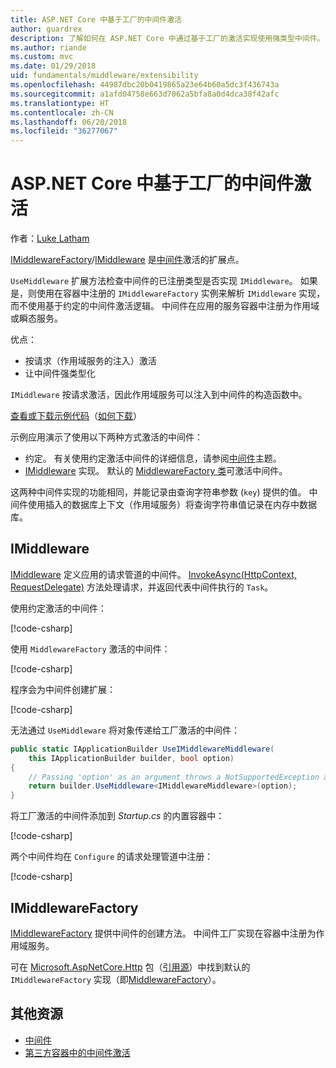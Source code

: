 ```yaml
---
title: ASP.NET Core 中基于工厂的中间件激活
author: guardrex
description: 了解如何在 ASP.NET Core 中通过基于工厂的激活实现使用强类型中间件。
ms.author: riande
ms.custom: mvc
ms.date: 01/29/2018
uid: fundamentals/middleware/extensibility
ms.openlocfilehash: 44987dbc20b0419865a23e64b60a5dc3f436743a
ms.sourcegitcommit: a1afd04758e663d7062a5bfa8a0d4dca38f42afc
ms.translationtype: HT
ms.contentlocale: zh-CN
ms.lasthandoff: 06/20/2018
ms.locfileid: "36277067"
---
```

# <a name="factory-based-middleware-activation-in-aspnet-core"></a>ASP.NET Core 中基于工厂的中间件激活

作者：[Luke Latham](https://github.com/guardrex)

[IMiddlewareFactory](/dotnet/api/microsoft.aspnetcore.http.imiddlewarefactory)/[IMiddleware](/dotnet/api/microsoft.aspnetcore.http.imiddleware) 是[中间件](xref:fundamentals/middleware/index)激活的扩展点。

`UseMiddleware` 扩展方法检查中间件的已注册类型是否实现 `IMiddleware`。 如果是，则使用在容器中注册的 `IMiddlewareFactory` 实例来解析 `IMiddleware` 实现，而不使用基于约定的中间件激活逻辑。 中间件在应用的服务容器中注册为作用域或瞬态服务。

优点：

* 按请求（作用域服务的注入）激活
* 让中间件强类型化

`IMiddleware` 按请求激活，因此作用域服务可以注入到中间件的构造函数中。

[查看或下载示例代码](https://github.com/aspnet/Docs/tree/master/aspnetcore/fundamentals/middleware/extensibility/sample)（[如何下载](xref:tutorials/index#how-to-download-a-sample)）

示例应用演示了使用以下两种方式激活的中间件：

* 约定。 有关使用约定激活中间件的详细信息，请参阅[中间件](xref:fundamentals/middleware/index)主题。
* [IMiddleware](/dotnet/api/microsoft.aspnetcore.http.imiddleware) 实现。 默认的 [MiddlewareFactory 类](/dotnet/api/microsoft.aspnetcore.http.middlewarefactory)可激活中间件。

这两种中间件实现的功能相同，并能记录由查询字符串参数 (`key`) 提供的值。 中间件使用插入的数据库上下文（作用域服务）将查询字符串值记录在内存中数据库。

## <a name="imiddleware"></a>IMiddleware

[IMiddleware](/dotnet/api/microsoft.aspnetcore.http.imiddleware) 定义应用的请求管道的中间件。 [InvokeAsync(HttpContext, RequestDelegate)](/dotnet/api/microsoft.aspnetcore.http.imiddleware.invokeasync#Microsoft_AspNetCore_Http_IMiddleware_InvokeAsync_Microsoft_AspNetCore_Http_HttpContext_Microsoft_AspNetCore_Http_RequestDelegate_) 方法处理请求，并返回代表中间件执行的 `Task`。

使用约定激活的中间件：

[!code-csharp[](extensibility/sample/Middleware/ConventionalMiddleware.cs?name=snippet1)]

使用 `MiddlewareFactory` 激活的中间件：

[!code-csharp[](extensibility/sample/Middleware/IMiddlewareMiddleware.cs?name=snippet1)]

程序会为中间件创建扩展：

[!code-csharp[](extensibility/sample/Middleware/MiddlewareExtensions.cs?name=snippet1)]

无法通过 `UseMiddleware` 将对象传递给工厂激活的中间件：

```csharp
public static IApplicationBuilder UseIMiddlewareMiddleware(
    this IApplicationBuilder builder, bool option)
{
    // Passing 'option' as an argument throws a NotSupportedException at runtime.
    return builder.UseMiddleware<IMiddlewareMiddleware>(option);
}
```

将工厂激活的中间件添加到 *Startup.cs* 的内置容器中：

[!code-csharp[](extensibility/sample/Startup.cs?name=snippet1&highlight=12)]

两个中间件均在 `Configure` 的请求处理管道中注册：

[!code-csharp[](extensibility/sample/Startup.cs?name=snippet2&highlight=13-14)]

## <a name="imiddlewarefactory"></a>IMiddlewareFactory

[IMiddlewareFactory](/dotnet/api/microsoft.aspnetcore.http.imiddlewarefactory) 提供中间件的创建方法。 中间件工厂实现在容器中注册为作用域服务。

可在 [Microsoft.AspNetCore.Http](https://www.nuget.org/packages/Microsoft.AspNetCore.Http/) 包（[引用源](https://github.com/aspnet/HttpAbstractions/blob/release/2.0/src/Microsoft.AspNetCore.Http/MiddlewareFactory.cs)）中找到默认的 `IMiddlewareFactory` 实现（即[MiddlewareFactory](/dotnet/api/microsoft.aspnetcore.http.middlewarefactory)）。

## <a name="additional-resources"></a>其他资源

* [中间件](xref:fundamentals/middleware/index)
* [第三方容器中的中间件激活](xref:fundamentals/middleware/extensibility-third-party-container)
